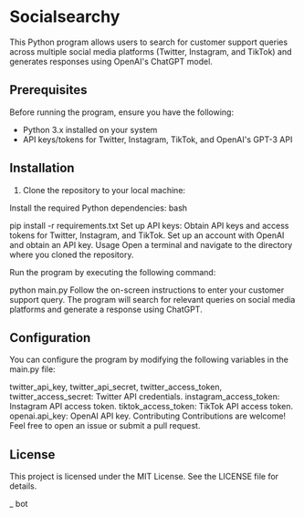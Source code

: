 # Socialsearchy 

This Python program allows users to search for customer support queries across multiple social media platforms (Twitter, Instagram, and TikTok) and generates responses using OpenAI's ChatGPT model.

## Prerequisites

Before running the program, ensure you have the following:

- Python 3.x installed on your system
- API keys/tokens for Twitter, Instagram, TikTok, and OpenAI's GPT-3 API

## Installation

1. Clone the repository to your local machine:


Install the required Python dependencies:
bash

pip install -r requirements.txt
Set up API keys:
Obtain API keys and access tokens for Twitter, Instagram, and TikTok.
Set up an account with OpenAI and obtain an API key.
Usage
Open a terminal and navigate to the directory where you cloned the repository.

Run the program by executing the following command:

python main.py
Follow the on-screen instructions to enter your customer support query.
The program will search for relevant queries on social media platforms and generate a response using ChatGPT.

## Configuration
You can configure the program by modifying the following variables in the main.py file:

twitter_api_key, twitter_api_secret, twitter_access_token, twitter_access_secret: Twitter API credentials.
instagram_access_token: Instagram API access token.
tiktok_access_token: TikTok API access token.
openai.api_key: OpenAI API key.
Contributing
Contributions are welcome! Feel free to open an issue or submit a pull request.

## License
This project is licensed under the MIT License. See the LICENSE file for details.


_ bot
